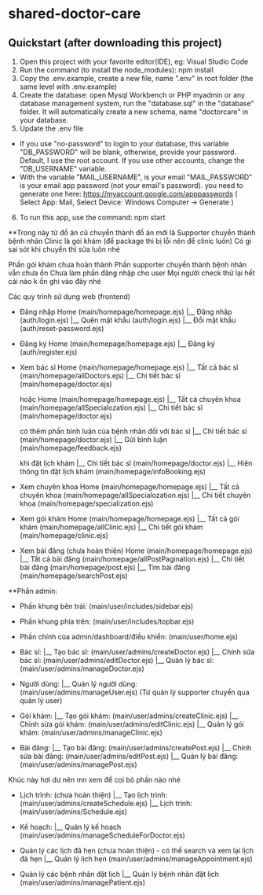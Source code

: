 # shared-doctor-care
## Quickstart (after downloading this project)
1. Open this project with your favorite editor(IDE), eg: Visual Studio Code
2. Run the command (to install the node_modules): npm install
3. Copy the .env.example, create a new file, name ".env"  in root folder (the same level with .env.example)
4. Create the database: open Mysql Workbench or PHP myadmin or any database management system, run the "database.sql" in the "database" folder.
It will automatically create a new schema, name "doctorcare" in your database.
5. Update the .env file
- If you use "no-password" to login to your database, this variable "DB_PASSWORD" will be blank, otherwise, provide your password.
Default, I use the root account. If you use other accounts, change the "DB_USERNAME" variable.
- With the variable "MAIL_USERNAME", is your email 
"MAIL_PASSWORD" is your email app password (not your email's password). you need to generate one here: https://myaccount.google.com/apppasswords
( Select App: Mail, Select Device: Windows Computer -> Generate )
6. To run this app, use the command: npm start

**Trong này từ đồ án cũ chuyển thành đồ án mới là
Supporter chuyển thành bệnh nhân
Clinic là gói khám (để package thì bị lỗi nên để clinic luôn)
Có gì sai sót khi chuyển thì sửa luôn nhé

Phần gói khám chưa hoàn thành
Phần supporter chuyển thành bệnh nhân vẫn chưa ổn
Chưa làm phần đăng nhập cho user
Mọi người check thử lại hết cái nào k ổn ghi vào đây nhé

Các quy trình sử dụng web (frontend)

- Đăng nhập
    Home (main/homepage/homepage.ejs)
    |__ Đăng nhập (auth/login.ejs)
        |__ Quên mật khẩu (auth/login.ejs)
            |__ Đổi mật khẩu (auth/reset-password.ejs)

- Đăng ký 
    Home (main/homepage/homepage.ejs)
    |__ Đăng ký (auth/register.ejs)

- Xem bác sĩ
    Home (main/homepage/homepage.ejs)
    |__ Tất cả bác sĩ (main/homepage/allDoctors.ejs)
        |__ Chi tiết bác sĩ (main/homepage/doctor.ejs)
    
    hoặc
    Home (main/homepage/homepage.ejs)
    |__ Tất cả chuyên khoa (main/homepage/allSpecialozation.ejs)
        |__ Chi tiết bác sĩ (main/homepage/doctor.ejs)

    có thêm phần bình luận của bệnh nhân đối với bác sĩ
        |__ Chi tiết bác sĩ (main/homepage/doctor.ejs)
            |__ Gửi bình luận (main/homepage/feedback.ejs)
    
    khi đặt lịch khám
        |__ Chi tiết bác sĩ (main/homepage/doctor.ejs)
            |__ Hiện thông tin đặt lịch khám (main/homepage/infoBooking.ejs)

- Xem chuyên khoa
    Home (main/homepage/homepage.ejs)
    |__ Tất cả chuyên khoa (main/homepage/allSpecialozation.ejs)
        |__ Chi tiết chuyên khoa (main/homepage/specialization.ejs)

- Xem gói khám
    Home (main/homepage/homepage.ejs)
    |__ Tất cả gói khám (main/homepage/allClinic.ejs)
        |__ Chi tiết gói khám (main/homepage/clinic.ejs)

- Xem bài đăng (chưa hoàn thiện)
    Home (main/homepage/homepage.ejs)
    |__ Tất cả bài đăng (main/homepage/allPostPagination.ejs)
        |__ Chi tiết bài đăng (main/homepage/post.ejs)
        |__ Tìm bài đăng (main/homepage/searchPost.ejs)

**Phần admin:

- Phần khung bên trái: (main/user/includes/sidebar.ejs)

- Phần khung phía trên: (main/user/includes/topbar.ejs)

- Phần chính của admin/dashboard/điều khiển: (main/user/home.ejs)

- Bác sĩ: 
    |__ Tạo bác sĩ: (main/user/admins/createDoctor.ejs)
    |__ Chỉnh sửa bác sĩ: (main/user/admins/editDoctor.ejs)
    |__ Quản lý bác sĩ: (main/user/admins/manageDoctor.ejs)

- Người dùng:
    |__ Quản lý người dùng: (main/user/admins/manageUser.ejs)  (Từ quản lý supporter chuyển qua quản lý user)

- Gói khám:
    |__ Tạo gói khám: (main/user/admins/createClinic.ejs)
    |__ Chỉnh sửa gói khám: (main/user/admins/editClinic.ejs)
    |__ Quản lý gói khám: (main/user/admins/manageClinic.ejs)

- Bài đăng:
    |__ Tạo bài đăng: (main/user/admins/createPost.ejs)
    |__ Chỉnh sửa bài đăng: (main/user/admins/editPost.ejs)
    |__ Quản lý bài đăng: (main/user/admins/managePost.ejs)


Khúc này hơi dư nên mn xem để coi bỏ phần nào nhé
- Lịch trình: (chưa hoàn thiện)
    |__ Tạo lịch trình: (main/user/admins/createSchedule.ejs)
    |__ Lịch trình: (main/user/admins/Schedule.ejs)

- Kế hoạch:
    |__ Quản lý kế hoạch (main/user/admins/manageScheduleForDoctor.ejs)

- Quản lý các lịch đã hẹn (chưa hoàn thiện) - có thể search và xem lại lịch đã hẹn
    |__ Quản lý lịch hẹn (main/user/admins/manageAppointment.ejs)

- Quản lý các bệnh nhân đặt lịch 
    |__ Quản lý bệnh nhân đặt lịch (main/user/admins/managePatient.ejs)